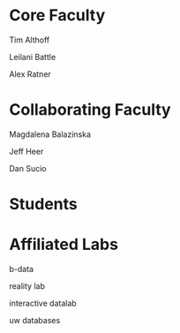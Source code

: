 # Core Faculty

Tim Althoff

Leilani Battle

Alex Ratner

# Collaborating Faculty

Magdalena Balazinska

Jeff Heer

Dan Sucio

# Students

# Affiliated Labs

b-data

reality lab

interactive datalab

uw databases
